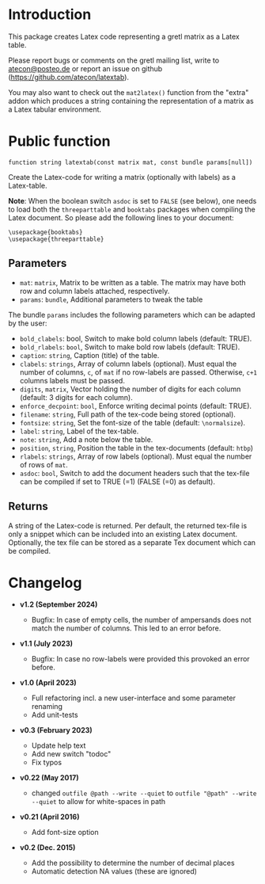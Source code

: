 # Introduction

This package creates Latex code representing a gretl matrix as a Latex table.

Please report bugs or comments on the gretl mailing list, write to
atecon@posteo.de or report an issue on github
(https://github.com/atecon/latextab).

You may also want to check out the `mat2latex()` function from the "extra"
addon which produces a string containing the representation of a matrix as a
Latex tabular environment.

# Public function

```
function string latextab(const matrix mat, const bundle params[null])
```

Create the Latex-code for writing a matrix (optionally with labels) as a
Latex-table.

**Note**: When the boolean switch `asdoc` is set to `FALSE` (see below), one
needs to load both the `threeparttable` and `booktabs` packages when compiling
the Latex document. So please add the following lines to your document:

```
\usepackage{booktabs}
\usepackage{threeparttable}
```


## Parameters

- `mat`:     `matrix`, Matrix to be written as a table. The matrix may have
             both row and column labels attached, respectively.
- `params`:  `bundle`, Additional parameters to tweak the table

The bundle `params` includes the following parameters which can be adapted by
the user:

- `bold_clabels`: bool, Switch to make bold column labels (default: TRUE).
- `bold_rlabels`: `bool`, Switch to make bold row labels (default: TRUE).
- `caption`: `string`, Caption (title) of the table.
- `clabels`: `strings`, Array of column labels (optional).
   Must equal the number of columns, `c`, of `mat` if no row-labels are passed.
   Otherwise, `c+1` columns labels must be passed.
- `digits`, `matrix`, Vector holding the number of digits for each column
   (default: 3 digits for each column).
- `enforce_decpoint`: `bool`, Enforce writing decimal points (default:
   TRUE).
- `filename`: `string`, Full path of the tex-code being stored (optional).
- `fontsize`: `string`, Set the font-size of the table (default:
  `\normalsize`).
- `label`: `string`, Label of the tex-table.
- `note`: `string`, Add a note below the table.
- `position`, `string`, Position the table in the tex-documents (default:
  `htbp`)
- `rlabels`: `strings`, Array of row labels (optional). Must equal the
   number of rows of `mat`.
- `asdoc`: `bool`, Switch to add the document headers such that the
   tex-file can be compiled if set to TRUE (=1) (FALSE (=0) as default).

## Returns

A string of the Latex-code is returned. Per default, the returned tex-file is
only a snippet which can be included into an existing Latex document.
Optionally, the tex file can be stored as a separate Tex document which can be
compiled.


# Changelog

* **v1.2 (September 2024)**
    * Bugfix: In case of empty cells, the number of ampersands does not match 
the number of columns. This led to an error before.

* **v1.1 (July 2023)**
    * Bugfix: In case no row-labels were provided this provoked an error before.

* **v1.0 (April 2023)**
    * Full refactoring incl. a new user-interface and some parameter renaming
    * Add unit-tests

* **v0.3 (February 2023)**
    * Update help text
    * Add new switch "todoc"
    * Fix typos

* **v0.22 (May 2017)**
    * changed `outfile @path --write --quiet` to `outfile "@path" --write
--quiet`
    to allow for white-spaces in path

* **v0.21 (April 2016)**
   * Add font-size option

* **v0.2 (Dec. 2015)**
    * Add the possibility to determine the number of decimal places
    * Automatic detection NA values (these are ignored)
